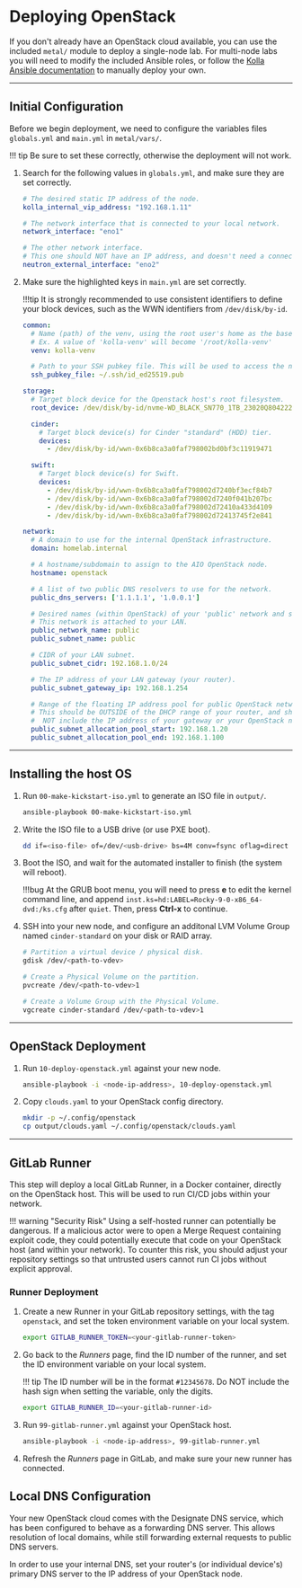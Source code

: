 # Deploying OpenStack

If you don't already have an OpenStack cloud available, you can use the
 included `metal/` module to deploy a single-node lab. For multi-node
 labs you will need to modify the included Ansible roles, or follow the
 [Kolla Ansible documentation](https://docs.openstack.org/kolla-ansible/zed/)
 to manually deploy your own.

---

## Initial Configuration

Before we begin deployment, we need to configure the variables files
 `globals.yml` and `main.yml` in `metal/vars/`.

!!! tip
    Be sure to set these correctly, otherwise the deployment will not work.

1. Search for the following values in `globals.yml`, and make sure they
   are set correctly.

    ```yaml title="metal/vars/globals.yml"
    # The desired static IP address of the node.
    kolla_internal_vip_address: "192.168.1.11"

    # The network interface that is connected to your local network.
    network_interface: "eno1"

    # The other network interface.
    # This one should NOT have an IP address, and doesn't need a connection.
    neutron_external_interface: "eno2"
    ```

1. Make sure the highlighted keys in `main.yml` are set correctly.

    !!!tip
        It is strongly recommended to use consistent identifiers to define
        your block devices, such as the WWN identifiers from `/dev/disk/by-id`.

    ```yaml title="metal/vars/main.yml" hl_lines="7 11 15 20 42 45 50 51"
    common:
      # Name (path) of the venv, using the root user's home as the base.
      # Ex. A value of 'kolla-venv' will become '/root/kolla-venv'
      venv: kolla-venv

      # Path to your SSH pubkey file. This will be used to access the node.
      ssh_pubkey_file: ~/.ssh/id_ed25519.pub

    storage:
      # Target block device for the Openstack host's root filesystem.
      root_device: /dev/disk/by-id/nvme-WD_BLACK_SN770_1TB_23020Q804222

      cinder:
        # Target block device(s) for Cinder "standard" (HDD) tier.
        devices:
          - /dev/disk/by-id/wwn-0x6b8ca3a0faf798002bd0bf3c11919471

      swift:
        # Target block device(s) for Swift.
        devices:
          - /dev/disk/by-id/wwn-0x6b8ca3a0faf798002d7240bf3ecf84b7
          - /dev/disk/by-id/wwn-0x6b8ca3a0faf798002d7240f041b207bc
          - /dev/disk/by-id/wwn-0x6b8ca3a0faf798002d72410a433d4109
          - /dev/disk/by-id/wwn-0x6b8ca3a0faf798002d72413745f2e841

    network:
      # A domain to use for the internal OpenStack infrastructure.
      domain: homelab.internal

      # A hostname/subdomain to assign to the AIO OpenStack node.
      hostname: openstack

      # A list of two public DNS resolvers to use for the network.
      public_dns_servers: ['1.1.1.1', '1.0.0.1']

      # Desired names (within OpenStack) of your 'public' network and subnet.
      # This network is attached to your LAN.
      public_network_name: public
      public_subnet_name: public

      # CIDR of your LAN subnet.
      public_subnet_cidr: 192.168.1.0/24

      # The IP address of your LAN gateway (your router).
      public_subnet_gateway_ip: 192.168.1.254

      # Range of the floating IP address pool for public OpenStack network.
      # This should be OUTSIDE of the DHCP range of your router, and should
      #  NOT include the IP address of your gateway or your OpenStack node.
      public_subnet_allocation_pool_start: 192.168.1.20
      public_subnet_allocation_pool_end: 192.168.1.100
    ```

---

## Installing the host OS

1. Run `00-make-kickstart-iso.yml` to generate an ISO file in `output/`.

    ```sh
    ansible-playbook 00-make-kickstart-iso.yml
    ```

1. Write the ISO file to a USB drive (or use PXE boot).

    ```sh
    dd if=<iso-file> of=/dev/<usb-drive> bs=4M conv=fsync oflag=direct status=progress
    ```

1. Boot the ISO, and wait for the automated installer to finish (the system
   will reboot).

    !!!bug
        At the GRUB boot menu, you will need to press **e** to edit the kernel
        command line, and append `inst.ks=hd:LABEL=Rocky-9-0-x86_64-dvd:/ks.cfg`
        after `quiet`. Then, press **Ctrl-x** to continue.

1. SSH into your new node, and configure an additonal LVM Volume Group named
   `cinder-standard` on your disk or RAID array.

    ```sh title="Create Cinder volume group"
    # Partition a virtual device / physical disk.
    gdisk /dev/<path-to-vdev>

    # Create a Physical Volume on the partition.
    pvcreate /dev/<path-to-vdev>1

    # Create a Volume Group with the Physical Volume.
    vgcreate cinder-standard /dev/<path-to-vdev>1
    ```

---

## OpenStack Deployment

1. Run `10-deploy-openstack.yml` against your new node.

    ```sh
    ansible-playbook -i <node-ip-address>, 10-deploy-openstack.yml
    ```

1. Copy `clouds.yaml` to your OpenStack config directory.

    ```sh
    mkdir -p ~/.config/openstack
    cp output/clouds.yaml ~/.config/openstack/clouds.yaml
    ```

---

## GitLab Runner

This step will deploy a local GitLab Runner, in a Docker container, directly
 on the OpenStack host. This will be used to run CI/CD jobs within your
 network.

!!! warning "Security Risk"
    Using a self-hosted runner can potentially be dangerous. If a malicious actor
    were to open a Merge Request containing exploit code, they could potentially
    execute that code on your OpenStack host (and within your network). To counter
    this risk, you should adjust your repository settings so that untrusted users
    cannot run CI jobs without explicit approval.

### Runner Deployment

1. Create a new Runner in your GitLab repository settings, with the tag
   `openstack`, and set the token environment variable on your local system.

    ```sh
    export GITLAB_RUNNER_TOKEN=<your-gitlab-runner-token>
    ```

1. Go back to the *Runners* page, find the ID number of the runner, and set
   the ID environment variable on your local system.

    !!! tip
        The ID number will be in the format `#12345678`. Do NOT include the hash
        sign when setting the variable, only the digits.

    ```sh
    export GITLAB_RUNNER_ID=<your-gitlab-runner-id>
    ```

1. Run `99-gitlab-runner.yml` against your OpenStack host.

    ```sh
    ansible-playbook -i <node-ip-address>, 99-gitlab-runner.yml
    ```

1. Refresh the *Runners* page in GitLab, and make sure your new runner has
   connected.

## Local DNS Configuration

Your new OpenStack cloud comes with the Designate DNS service, which has been
 configured to behave as a forwarding DNS server. This allows resolution of
 local domains, while still forwarding external requests to public DNS servers.

In order to use your internal DNS, set your router's (or individual device's)
 primary DNS server to the IP address of your OpenStack node.
